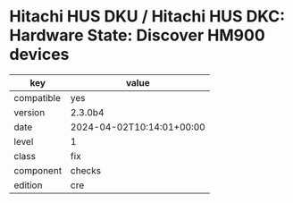 [//]: # (werk v2)
# Hitachi HUS DKU / Hitachi HUS DKC: Hardware State: Discover HM900 devices

key        | value
---------- | ---
compatible | yes
version    | 2.3.0b4
date       | 2024-04-02T10:14:01+00:00
level      | 1
class      | fix
component  | checks
edition    | cre

